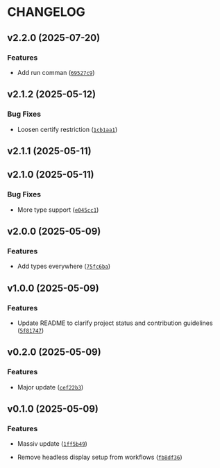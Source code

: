 # CHANGELOG


## v2.2.0 (2025-07-20)

### Features

- Add run comman
  ([`69527c9`](https://github.com/jhnnsrs/dokker/commit/69527c96653b2842d812ae748cb1dd35fdd70280))


## v2.1.2 (2025-05-12)

### Bug Fixes

- Loosen certify restriction
  ([`1cb1aa1`](https://github.com/jhnnsrs/dokker/commit/1cb1aa1f17c0cba82a5d3eb24e13b6b05cdc02ee))


## v2.1.1 (2025-05-11)


## v2.1.0 (2025-05-11)

### Bug Fixes

- More type support
  ([`e045cc1`](https://github.com/jhnnsrs/dokker/commit/e045cc101931ae95412e26c16b577ed55509c0ec))


## v2.0.0 (2025-05-09)

### Features

- Add types everywhere
  ([`75fc6ba`](https://github.com/jhnnsrs/dokker/commit/75fc6ba6889e045b752815c8eb9691993219fef4))


## v1.0.0 (2025-05-09)

### Features

- Update README to clarify project status and contribution guidelines
  ([`5f81747`](https://github.com/jhnnsrs/dokker/commit/5f81747ddb0e9831672b24b231337579070e45b9))


## v0.2.0 (2025-05-09)

### Features

- Major update
  ([`cef22b3`](https://github.com/jhnnsrs/dokker/commit/cef22b3226b2e104e30bbdec89d4dfac2b6eb7f6))


## v0.1.0 (2025-05-09)

### Features

- Massiv update
  ([`1ff5b49`](https://github.com/jhnnsrs/dokker/commit/1ff5b49a42cb8a8a3622ab820a314dbef3883e8e))

- Remove headless display setup from workflows
  ([`fb8df36`](https://github.com/jhnnsrs/dokker/commit/fb8df36fe687c7b56f572992be846432c00b30a1))
